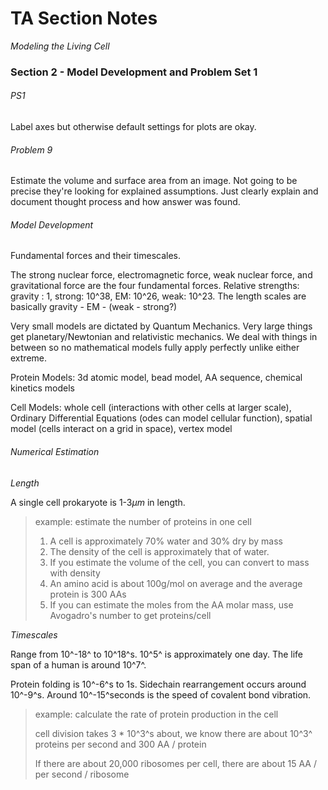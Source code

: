 # TA Section Notes

*Modeling the Living Cell*

### Section 2 - Model Development and Problem Set 1

###### PS1

Label axes but otherwise default settings for plots are okay.

###### Problem 9

Estimate the volume and surface area from an image. Not going to be precise they're looking for explained assumptions. Just clearly explain and document thought process and how answer was found. 

###### Model Development

Fundamental forces and their timescales.

The strong nuclear force, electromagnetic force, weak nuclear force, and gravitational force are the four fundamental forces. Relative strengths: gravity : 1, strong: 10^38, EM: 10^26, weak: 10^23. The length scales are basically gravity - EM - (weak - strong?)

Very small models are dictated by Quantum Mechanics. Very large things get planetary/Newtonian and relativistic mechanics. We deal with things in between so no mathematical models fully apply perfectly unlike either extreme. 

Protein Models: 3d atomic model, bead model, AA sequence, chemical kinetics models

Cell Models: whole cell (interactions with other cells at larger scale), Ordinary Differential Equations (odes can model cellular function), spatial model (cells interact on a grid in space), vertex model

###### Numerical Estimation

*Length*

A single cell prokaryote is 1-3$\mu m$ in length. 

> example: estimate the number of proteins in one cell
>
> 1. A cell is approximately 70% water and 30% dry by mass
> 2. The density of the cell is approximately that of water.
> 3. If you estimate the volume of the cell, you can convert to mass with density
> 4. An amino acid is about 100g/mol on average and the average protein is 300 AAs
> 5. If you can estimate the moles from the AA molar mass, use Avogadro's number to get proteins/cell

*Timescales*

Range from 10^-18^ to 10^18^s. 10^5^ is approximately one day. The life span of a human is around 10^7^. 

Protein folding is 10^-6^s to 1s. Sidechain rearrangement occurs around 10^-9^s. Around 10^-15^seconds is the speed of covalent bond vibration. 

> example: calculate the rate of protein production in the cell
>
> cell division takes 3 * 10^3^s about, we know there are about 10^3^ proteins per second and 300 AA / protein
>
> If there are about 20,000 ribosomes per cell, there are about 15 AA / per second / ribosome

